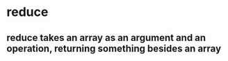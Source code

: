 # reduce

## reduce takes an array as an argument and an operation, returning something besides an array

